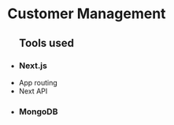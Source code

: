 <h1>Customer Management </h1>
<ul>
<h2> Tools used </h2>

   <li><h3>Next.js</h3>
     <div>
         <li>App routing</li>
      <li>Next API</li>
     </div>
   </li>
    <li> <h3>MongoDB</h3></li>
</ul>
